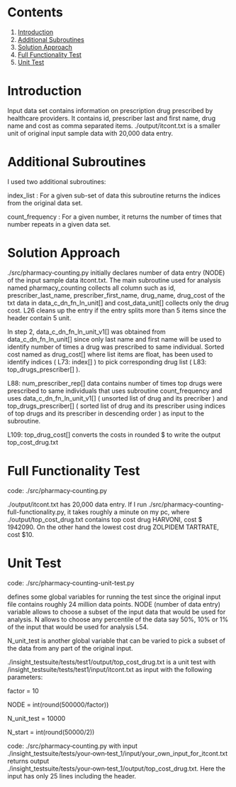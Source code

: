 # Contents 
1. [Introduction](README.md#Intro)
2. [Additional Subroutines](README.md#sub)
3. [Solution Approach](README.md#solapp)
4. [Full Functionality Test ](README.md#FFT)
5. [Unit Test ](README.md#unit-test )


# Introduction 
Input data set contains information on prescription drug prescribed by healthcare providers. It contains id, prescriber last and first name, drug name and cost as comma separated items. ./output/itcont.txt is a smaller unit of original input sample data with 20,000 data entry. 

# Additional Subroutines
I used two additional subroutines:

index_list : For a given sub-set of data this subroutine returns the indices from the original data set. 

count_frequency : For a given number, it returns the number of times that number repeats in a given data set. 

# Solution Approach 
./src/pharmacy‑counting.py initially declares number of data entry (NODE) of the input sample data itcont.txt. The main subroutine used for analysis named pharmacy_counting collects all column such as id, prescriber_last_name, prescriber_first_name, drug_name, drug_cost of the txt data in data_c_dn_fn_ln_unit[] and cost_data_unit[] collects only the drug cost. L26 cleans up the entry if the entry splits more than 5 items since the header contain 5 unit. 

In step 2, data_c_dn_fn_ln_unit_v1[] was obtained from data_c_dn_fn_ln_unit[] since only last name and first name will be used to identify number of times a drug was prescribed to same individual. Sorted cost named as drug_cost[] where list items are float, has been used to identify indices ( L73: index[] ) to pick corresponding drug list ( L83: top_drugs_prescriber[] ).

L88: num_prescriber_rep[] data contains number of times top drugs were prescribed to same individuals that uses subroutine count_frequency and uses data_c_dn_fn_ln_unit_v1[] ( unsorted list of drug and its precriber ) and top_drugs_prescriber[] ( sorted list of drug and its prescriber using indices of top drugs and its prescriber in descending order ) as input to the subroutine. 

L109: top_drug_cost[] converts the costs in rounded $ to write the output top_cost_drug.txt

# Full Functionality Test
code: ./src/pharmacy‑counting.py

./output/itcont.txt has 20,000 data entry. If I run ./src/pharmacy‑counting-full-functionality.py, it takes roughly a minute on my pc, where ./output/top_cost_drug.txt contains top cost drug HARVONI, cost $ 1942090. On the other hand the lowest cost drug ZOLPIDEM TARTRATE, cost $10.   
 
# Unit Test 
code: ./src/pharmacy‑counting-unit-test.py 

defines some global variables for running the test since the original input file contains roughly 24 million data points. NODE (number of data entry) variable allows to choose a subset of the input data that would be used for analysis. N allows to choose any percentile of the data say 50%, 10% or 1% of the input that would be used for analysis L54. 

N_unit_test is another global variable that can be varied to pick a subset of the data from any part of the original input.

./insight_testsuite/tests/test1/output/top_cost_drug.txt is a unit test with /insight_testsuite/tests/test1/input/itcont.txt as input with the following parameters: 

factor = 10 

NODE = int(round(500000/factor))

N_unit_test = 10000

N_start = int(round(50000/2)) 

  
code: ./src/pharmacy‑counting.py with input ./insight_testsuite/tests/your‑own‑test_1/input/your_own_input_for_itcont.txt returns output 
./insight_testsuite/tests/your‑own‑test_1/output/top_cost_drug.txt. Here the input has only 25 lines including the header.


 




